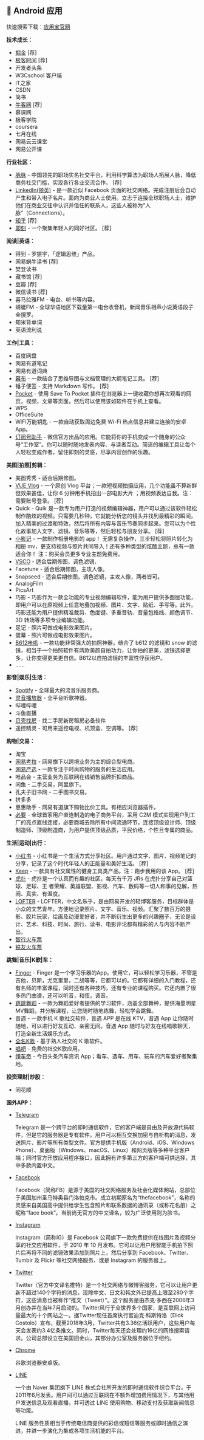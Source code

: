 ## :iphone: Android 应用

快速搜索下载：[应用宝官网](<https://sj.qq.com/myapp/>)



**技术成长：**

- [掘金](https://juejin.im)  [荐]
- [极客时间](<https://time.geekbang.org/>)  [荐]
- 开发者头条
- W3Cschool 客户端
- IT之家
- CSDN
- 简书 
- [牛客网](https://www.nowcoder.com)  [荐]
- 慕课网
- 极客学院
- coursera
- 七月在线
- 网易云云课堂
- 网易公开课

**行业社区：**

- [脉脉](https://maimai.cn/) - 中国领先的职场实名社交平台，利用科学算法为职场人拓展人脉，降低商务社交门槛，实现各行各业交流合作。  [荐]
- [LinkedIn(领英)](https://www.linkedin.com/help/linkedin/answer/60678/-app?lang=zh-hans) - 是一款近似 Facebook 页面的社交网络。完成注册后会自动产生和带入电子名片。面向为商业人士使用。立志于连接全球职场人士，维护他们在商业交往中认识并信任的联系人，这些人被称为“人脉”（Connections）。
- [知乎](<https://www.zhihu.com/app/>)   [荐]
- [即刻](https://www.ruguoapp.com/) - 一个聚集年轻人的同好社区。  [荐]

**阅读|英语：**

- 得到 - 罗振宇，「逻辑思维」产品。
- 网易蜗牛读书  [荐]
- 樊登读书
- 藏书馆  [荐]
- 豆瓣  [荐]
- 微信读书   [荐]
- 喜马拉雅FM - 电台、听书等内容。
- 蜻蜓FM - 全球华语地区下载量第一电台收音机，新闻音乐相声小说英语段子全搜罗。
- 知米背单词
- 英语流利说

**工作|工具：**

- 百度网盘
- 网易有道笔记
- 网易有道词典
- [幕布](<https://mubu.com/>) - 一款结合了思维导图与文档管理的大纲笔记工具。  [荐]
- 锤子便签 - 支持 Markdown 写作。  [荐]
- [Pocket](<https://getpocket.com/add/?ep=1>) - 使用 Save To Pocket 插件在浏览器上一键收藏你想再次观看的网页，视频，文章等页面，然后可以使用该如软件在手机上查看。
- WPS
- OfficeSuite
- WiFi万能钥匙 - 一款自动获取周边免费 Wi-Fi 热点信息并建立连接的安卓 App。
- [订阅号助手](<https://android.myapp.com/myapp/detail.htm?apkName=com.tencent.mp&ADTAG=mobile>) - 微信官方出品的应用。它能将你的手机变成一个随身的公众号“工作室”。你可以随时随地发表内容、与读者互动。简洁的编辑工具让每个人轻松变成作者，留住即刻的灵感，尽享内容创作的乐趣。

**美图|拍照|剪辑：** 

- 美图秀秀 - 适合后期修图。
- [VUE Vlog](https://vuevideo.net/) - 一个原创 Vlog 平台；一款短视频拍摄应用，几个功能虽不算新鲜但效果甚佳，让你 6 分钟用手机拍出一部电影大片 ；用视频表达自我。注：需要账号登录。  [荐]
- Quick - Quik 是一款专为用户打造的视频编辑神器，用户可以通过该软件轻松制作酷炫的视频。只需要几秒钟，它就能分析您的镜头并找到最精彩的瞬间，加入精美的过渡和特效，然后将所有内容与音乐节奏同步起来。您可以为个性化故事加入文字、滤镜、音乐等等，然后轻松与朋友分享。  [荐]
- [小影记](http://xiaoyingji.com/) - 一款制作相册电影的 app！ 无需复杂操作，三步轻松将照片转化为相册 mv，更支持视频与照片共同导入！还有多种类型的炫酷主题，总有一款适合你！ 注：购买会员更多专业主题免费用。
- [VSCO](https://vsco.co/) - 适合后期修图，调色滤镜、
- Facetune - 适合后期修图，主攻人像。
- Snapseed - 适合后期修图，调色滤镜，主攻人像，两者皆可。
- AnalogFilm
- PicsArt
- 巧影 - 巧影作为一款全功能的专业视频编辑软件，能为用户提供多图层功能，即用户可以在原视频上任意地叠加视频、图片、文字、贴纸、手写等。此外，巧影还能为用户提供精准裁剪、色度键、多重音轨、音量包络线、颜色调节、3D 转场等多项专业编辑功能。
- 足记 - 照片可做成电影效果图片。
- 蛋幕 - 照片可做成电影效果图片。
- [B612咔叽](https://b612.snowcam.cn/) - 一款功能非常强大的拍照神器，结合了 b612 的滤镜和 snow 的滤镜，相当于一个拍照软件有两款美颜自拍功力，让你拍的更美，滤镜选择更多，让你变得更美更自信。B612以自拍滤镜的丰富性俘获用户。
- ……

**影音|娱乐|生活：** 

- [Spotify](https://www.spotify.com) - 全球最大的流音乐服务商。
- [灵音播放器](http://lyplayer.hkjapp.com/) - 全平台听歌神器。
- 哔哩哔哩
- 斗鱼直播
- [贝壳找房](<https://www.ke.com/client/>) - 找二手房新房租房必备软件
- 遥控精灵 - 可用来遥控电视、机顶盒、空调等。  [荐]

**购物|交易：**

- 淘宝
- [网易考拉](https://www.kaola.com/) - 网易旗下以跨境业务为主的综合型电商。
- [网易严选](http://you.163.com/downloadapp?channel=aos_in_59) - 一款专注于时尚购物的服务的生活应用。
- 唯品会 - 主营业务为互联网在线销售品牌折扣商品。
- 闲鱼 - 二手交易，阿里旗下。
- 孔夫子旧书网 - 二手图书交易。
- 拼多多
- 惠惠助手 - 网易有道旗下购物比价工具。有相应浏览器插件。
- [必要](http://www.biyao.com/home/index.html) - 全球首家用户直连制造的电子商务平台，采用 C2M 模式实现用户到工厂的亮点直线连接，必要商城去除所有中间流通环节，连接顶级设计师、顶级制造师、顶级制造商，为用户提供顶级品质，平民价格，个性且专属的商品。

**生活|运动|出行：**

- [小红书](https://www.xiaohongshu.com) - 小红书是一个生活方式分享社区。用户通过文字、图片、视频笔记的分享，记录了这个时代年轻人的正能量和美好生活。  [荐]
- [Keep](<https://www.gotokeep.com/>) - 一款具有社交属性的健身工具类产品。注：跑步我用的该 App。 [荐] 
- [虎扑](<https://mobile.hupu.com/>) - 虎扑是一个认真而有趣的社区，每天有千万 JRs 在虎扑分享自己对篮球、足球、王 者荣耀、英雄联盟、影视、汽车、数码等一切人和事的见解，热闹、真实、有温度。
- [LOFTER](<http://www.lofter.com/>) - LOFTER，中文名乐乎，是由网易开发的轻博客服务，目标群体是小众的文艺青年。方便地记录照片、文字、音乐、视频。汇聚了数百万的摄影、胶片玩家，绘画及动漫爱好者，并不断衍生出更多的兴趣圈子，无论是设计、艺术、科技、时尚、旅行、读书、电影评论都有精彩的人与内容不断产出。
- [智行火车票](<https://www.suanya.cn/>)
- [铁友火车票](<http://phone.tieyou.com/>)

**跳舞|音乐|K歌|车：** 

- [Finger](https://www.finger66.com/web/about.html) - Finger 是一个学习乐器的App。使用它，可以轻松学习乐器，不管是吉他，贝斯，尤克里里，二胡等等，它都可以的。它都有详细的入门教程，还有名师的丰富课程，同时还有各种技巧，还有专业的课程购买。它还内置了很多热门曲谱，还可以听音，和弦，调音。
- [跳跳舞蹈](http://tiaooo.com/down.html) - 一款为舞蹈爱好者提供的学习软件，涵盖全部舞种，提供海量明星MV舞蹈，并分解课程，让您随时随地练舞，轻松学会跳舞。
- 音遇 - 一款手机 K 歌社交软件，音遇 APP 是在线 KTV，音遇 App 让你随时随地，可以进行好友互动、亲密无间。音遇 App 随时与好友在线唱歌聊天，打造全新生活娱乐方式。
- [全名K歌](https://kg.qq.com/) - 基于熟人社交的 K 歌软件。
- [唱吧](https://changba.com/) - 免费的社交K歌应用。
- [懂车帝](https://www.dongchediapp.com/) - 今日头条汽车资讯 App；看车、选车、用车、玩车的汽车爱好者聚集地。

**投资理财|炒股：** 

- 同花顺

**国外APP：**

- [Telegram](https://telegram.org/)

  Telegram 是一个跨平台的即时通信软件，它的客户端是自由及开放源代码软件，但是它的服务器是专有软件。用户可以相互交换加密与自析构的消息，发送照片、影片等所有类型文件。官方提供手机版（Android、iOS、Windows Phone）、桌面版（Windows、macOS、Linux）和网页版等多种平台客户端；同时官方开放应用程序接口，因此拥有许多第三方的客户端可供选择，其中多款内置中文。

- [Facebook](https://www.facebook.com/)

  Facebook（简称FB）是源于美国的社交网络服务及社会化媒体网站，总部位于美国加州圣马特奥县门洛帕克市。成立初期原名为“thefacebook”，名称的灵感来自美国高中提供给学生包含照片和联系数据的通讯录（或称花名册）之昵称“face book”。当前尚无官方的中文译名，较为广泛使用则为脸书。

- [Instagram](https://www.instagram.com/)

  Instagram（简称IG）是 Facebook 公司旗下一款免费提供在线图片及视频分享的社交应用软件，于 2010 年 10 月发布。它可以让用户用智能手机拍下照片后再将不同的滤镜效果添加到照片上，然后分享到 Facebook、Twitter、Tumblr 及 Flickr 等社交网络服务、或是 Instagram 的服务器上。

- [Twitter](https://twitter.com/) 

  Twitter（官方中文译名推特）是一个社交网络与微博客服务，它可以让用户更新不超过140个字符的消息，现除中文、日文和韩文外已提高上限至280个字符，这些消息也被称作“推文（Tweet）”。这个服务是由杰克·多西在2006年3月创办并在当年7月启动的。Twitter风行于全世界多个国家，是互联网上访问量最大的十个网站之一。据Twitter现任首席执行官迪克·科斯特洛（Dick Costolo）宣布，截至2018年3月，Twitter共有3.36亿活跃用户，这些用户每天会发表约3.4亿条推文。同时，Twitter每天还会处理约16亿的网络搜索请求。公司总部设立在美国旧金山，其部分办公室及服务器位于纽约。

- [Chrome](<https://play.google.com/store/apps/details?id=com.android.chrome&pcampaignid=thankyoupage>)

  谷歌浏览器安卓版。
  
- [LINE](<https://line.me/zh-hans/>)

  一个由 Naver 集团旗下 LINE 株式会社所开发的即时通信软件综合平台，于2011年6月发表。用户间可以通过互联网在不额外增加费用情况下，与其他用户发送信息及观看直播，并可透过 LINE 使用购物、移动支付及获取新闻信息等功能。

  LINE 服务性质相当于传统电信商提供的彩信或短信等服务或即时通信之演进，并进一步演化为集成各项生活机能的平台。

  

